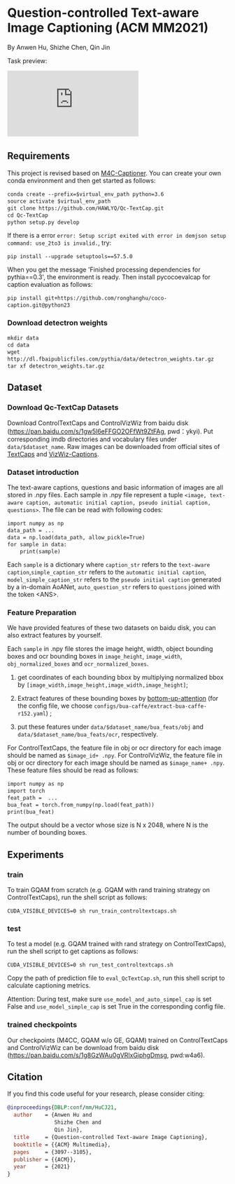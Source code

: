 # Question-controlled Text-aware Image Captioning (ACM MM2021)

By Anwen Hu, Shizhe Chen, Qin Jin

Task preview:

![Qc-TextCap](https://github.com/HAWLYQ/Qc-TextCap/blob/master/task_preview.pdf)

 
 ## Requirements
 This project is revised based on [M4C-Captioner](https://github.com/facebookresearch/mmf/tree/project/m4c/projects/M4C_Captioner).
 You can create your own conda environment and then get started as follows:
 ```
conda create --prefix=$virtual_env_path python=3.6 
source activate $virtual_env_path
git clone https://github.com/HAWLYQ/Qc-TextCap.git
cd Qc-TextCap
python setup.py develop
```
 If there is a error `error: Setup script exited with error in demjson setup command: use_2to3 is invalid.`, try:
 ```
pip install --upgrade setuptools==57.5.0
```
When you get the message 'Finished processing dependencies for pythia==0.3', 
the environment is ready. 
Then install pycocoevalcap for caption evaluation as follows:
```
pip install git+https://github.com/ronghanghu/coco-caption.git@python23
```

### Download detectron weights
```
mkdir data
cd data
wget http://dl.fbaipublicfiles.com/pythia/data/detectron_weights.tar.gz
tar xf detectron_weights.tar.gz
```

## Dataset
### Download Qc-TextCap Datasets
Download ControlTextCaps and ControlVizWiz from baidu disk (https://pan.baidu.com/s/1gw5l6eFFGO2OFfWt9ZtFAg, pwd：ykyi).
Put corresponding imdb directories and vocabulary files under `data/$dataset_name`. 
Raw images can be downloaded from official sites of [TextCaps](https://textvqa.org/textcaps/dataset/) and [VizWiz-Captions](https://vizwiz.org/tasks-and-datasets/image-captioning/).
 
 
### Dataset introduction
The text-aware captions, questions and basic information of images are all stored in .npy files. 
Each sample in .npy file represent a tuple `<image, text-aware caption, automatic initial caption, pseudo initial caption, questions>`.
The file can be read
with following codes:

```
import numpy as np
data_path = ...
data = np.load(data_path, allow_pickle=True)
for sample in data:
    print(sample)
 ```
 Each `sample` is a dictionary where `caption_str` refers to the `text-aware caption`,`simple_caption_str` refers to the `automatic initial caption`, 
 `model_simple_caption_str` refers to the `pseudo initial caption` generated by a in-domain AoANet, 
 `auto_question_str` refers to `questions` joined with the token \<ANS>. 
 
 ### Feature Preparation
 We have provided features of these two datasets on baidu disk, you can also extract features by yourself.
 
 Each `sample` in .npy file stores the image height, width, object bounding boxes and ocr bounding boxes in `image_height`, `image_width`, `obj_normalized_boxes` and `ocr_normalized_boxes`.
 1. get coordinates of each bounding bbox by multiplying normalized bbox by `[image_width,image_height,image_width,image_height]`;
 
 2. Extract features of these bounding boxes by [bottom-up-attention](https://github.com/MILVLG/bottom-up-attention.pytorch) (for the config file, we choose `configs/bua-caffe/extract-bua-caffe-r152.yaml`) ;
 
 3. put these features under `data/$dataset_name/bua_feats/obj` and `data/$dataset_name/bua_feats/ocr`, respectively.
 
 For ControlTextCaps, the feature file in obj or ocr directory for each image should be named as `$image_id+ .npy`.
 For ControlVizWiz, the feature file in obj or ocr directory for each image should be named as `$image_name+ .npy`.
 These feature files should be read as follows:
 ```
import numpy as np
import torch
feat_path =  ...
bua_feat = torch.from_numpy(np.load(feat_path))
print(bua_feat)
```
The output should be a vector whose size is  N x 2048, where N is the number of bounding boxes. 
 
 
## Experiments

 ### train
 To train GQAM from scratch (e.g. GQAM with rand training strategy on ControlTextCaps), run the shell script as follows:
 ```
CUDA_VISIBLE_DEVICES=0 sh run_train_controltextcaps.sh
```
 
 ### test 
 To test a model (e.g. GQAM trained with rand strategy on ControlTextCaps), run the shell script to get captions as follows:
 
  ```
CUDA_VISIBLE_DEVICES=0 sh run_test_controltextcaps.sh
```
Copy the path of prediction file to `eval_QcTextCap.sh`, run this shell script to calculate captioning metrics.

Attention: During test, make sure `use_model_and_auto_simpel_cap` is set False and `use_model_simple_cap` is set True in the 
corresponding config file.


 ### trained checkpoints 
Our checkpoints (M4CC, GQAM w/o GE, GQAM) trained on ControlTextCaps and ControlVizWiz can be download from baidu disk (https://pan.baidu.com/s/1g8GzWAu0gVRlxGiphgDmsg, pwd:w4a6).
 
 
 
 ## Citation

If you find this code useful for your research, please consider citing:
```bibtex
@inproceedings{DBLP:conf/mm/HuCJ21,
  author    = {Anwen Hu and
               Shizhe Chen and
               Qin Jin},
  title     = {Question-controlled Text-aware Image Captioning},
  booktitle = {{ACM} Multimedia},
  pages     = {3097--3105},
  publisher = {{ACM}},
  year      = {2021}
}
```
 
 
 
 
 
